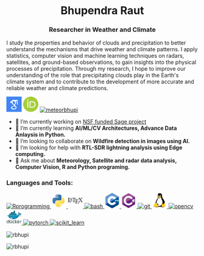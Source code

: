 <h1 align="center"> Bhupendra Raut</h1>
<h3 align="center">Researcher in Weather and Climate </h3>

I study the properties and behavior of clouds and precipitation to better understand the mechanisms that drive weather and climate patterns. I apply statistics, computer vision and machine learning techniques on radars, satellites, and ground-based observations, to gain insights into the physical processes of precipitation. Through my research, I hope to improve our understanding of the role that precipitating clouds play in the Earth's climate system and to contribute to the development of more accurate and reliable weather and climate predictions.

<p align="left"> <a href="https://scholar.google.co.in/citations?user=vZrPu8oAAAAJ&hl=en" target="blank"><img src="https://github.com/edent/SuperTinyIcons/blob/master/images/svg/google_scholar.svg" alt="Google Scholar" width="40" height="40" /></a>  <a href="https://orcid.org/0000-0001-5598-1393" target="blank"><img src="https://github.com/edent/SuperTinyIcons/blob/master/images/svg/orcid.svg" alt="ORCID" width="40" height="40" /></a>  <a href="https://twitter.com/meteorbhupi" target="blank"><img src="https://img.shields.io/twitter/follow/meteorbhupi?logo=twitter&style=for-the-badge" alt="meteorbhupi" /></a> </p>

- 🔭 I’m currently working on [NSF funded Sage project](https://sagecontinuum.org/)
- 🌱 I’m currently learning **AI/ML/CV Architectures, Advance Data Anlaysis in Python.**
- 👯 I’m looking to collaborate on **Wildfire detection in images using AI.**
- 🤝 I’m looking for help with **RTL-SDR lightning analysis using Edge computing.**
- 💬 Ask me about **Meteorology, Satellite and radar data analysis, Computer Vision, R and Python programing.**


<h3 align="left">Languages and Tools:</h3>
<p align="left"> <a href="https://www.r-project.org/" target="_blank" rel="noreferrer"> <img src="https://www.vectorlogo.zone/logos/r-project/r-project-official.svg" alt="Rprogramming" width="40" height="40"/> </a>  <a href="https://www.python.org" target="_blank" rel="noreferrer"> <img src="https://raw.githubusercontent.com/devicons/devicon/master/icons/python/python-original.svg" alt="python" width="40" height="40"/> </a> <a href="https://www.latex-project.org/" target="_blank" rel="noreferrer"> <img src="https://github.com/devicons/devicon/blob/master/icons/latex/latex-original.svg" alt="LaTeX" width="40" height="40"/> </a>  <a href="https://www.gnu.org/software/bash/" target="_blank" rel="noreferrer"> <img src="https://www.vectorlogo.zone/logos/gnu_bash/gnu_bash-icon.svg" alt="bash" width="40" height="40"/> </a> <a href="https://www.w3schools.com/cpp/" target="_blank" rel="noreferrer"> <img src="https://raw.githubusercontent.com/devicons/devicon/master/icons/cplusplus/cplusplus-original.svg" alt="cplusplus" width="40" height="40"/> </a> <a href="https://www.w3schools.com/cs/" target="_blank" rel="noreferrer"> <img src="https://raw.githubusercontent.com/devicons/devicon/master/icons/csharp/csharp-original.svg" alt="csharp" width="40" height="40"/> </a> <a href="https://git-scm.com/" target="_blank" rel="noreferrer"> <img src="https://www.vectorlogo.zone/logos/git-scm/git-scm-icon.svg" alt="git" width="40" height="40"/> </a> <a href="https://www.linux.org/" target="_blank" rel="noreferrer"> <img src="https://raw.githubusercontent.com/devicons/devicon/master/icons/linux/linux-original.svg" alt="linux" width="40" height="40"/> </a> <a href="https://opencv.org/" target="_blank" rel="noreferrer"> <img src="https://www.vectorlogo.zone/logos/opencv/opencv-icon.svg" alt="opencv" width="40" height="40"/> </a><a href="https://www.docker.com/" target="_blank" rel="noreferrer"> <img src="https://raw.githubusercontent.com/devicons/devicon/master/icons/docker/docker-original-wordmark.svg" alt="docker" width="40" height="40"/> </a> <a href="https://pytorch.org/" target="_blank" rel="noreferrer"> <img src="https://www.vectorlogo.zone/logos/pytorch/pytorch-icon.svg" alt="pytorch" width="40" height="40"/> </a> <a href="https://scikit-learn.org/" target="_blank" rel="noreferrer"> <img src="https://upload.wikimedia.org/wikipedia/commons/0/05/Scikit_learn_logo_small.svg" alt="scikit_learn" width="40" height="40"/> </a> </p>

<p><img align="center" src="https://github-readme-stats.vercel.app/api/top-langs?username=rbhupi&show_icons=true&locale=en&layout=compact" alt="rbhupi" /></p>
<p align="left"> <img src="https://komarev.com/ghpvc/?username=rbhupi&label=Profile%20views&color=0e75b6&style=flat" alt="rbhupi" /> </p>

